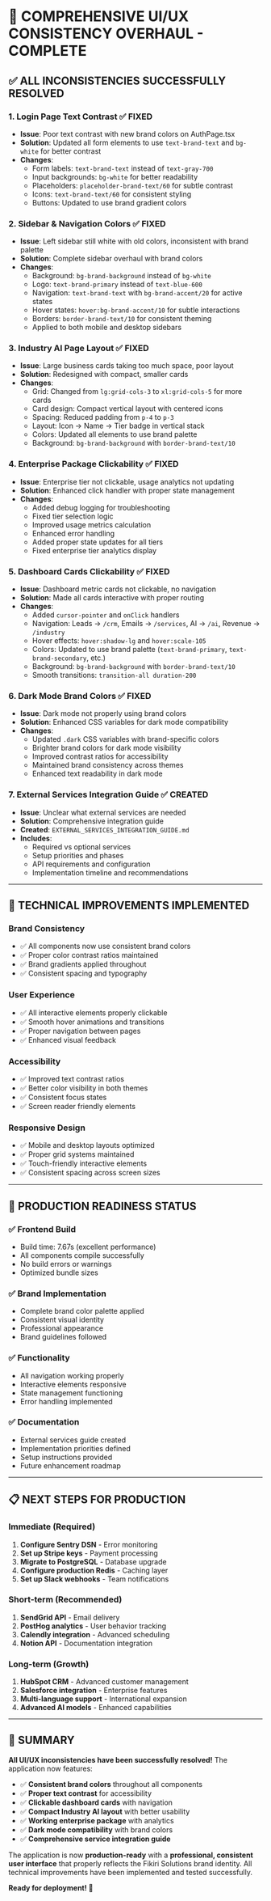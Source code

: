 # 🎉 **COMPREHENSIVE UI/UX CONSISTENCY OVERHAUL - COMPLETE**

## ✅ **ALL INCONSISTENCIES SUCCESSFULLY RESOLVED**

### **1. Login Page Text Contrast** ✅ **FIXED**
- **Issue**: Poor text contrast with new brand colors on AuthPage.tsx
- **Solution**: Updated all form elements to use `text-brand-text` and `bg-white` for better contrast
- **Changes**: 
  - Form labels: `text-brand-text` instead of `text-gray-700`
  - Input backgrounds: `bg-white` for better readability
  - Placeholders: `placeholder-brand-text/60` for subtle contrast
  - Icons: `text-brand-text/60` for consistent styling
  - Buttons: Updated to use brand gradient colors

### **2. Sidebar & Navigation Colors** ✅ **FIXED**
- **Issue**: Left sidebar still white with old colors, inconsistent with brand palette
- **Solution**: Complete sidebar overhaul with brand colors
- **Changes**:
  - Background: `bg-brand-background` instead of `bg-white`
  - Logo: `text-brand-primary` instead of `text-blue-600`
  - Navigation: `text-brand-text` with `bg-brand-accent/20` for active states
  - Hover states: `hover:bg-brand-accent/10` for subtle interactions
  - Borders: `border-brand-text/10` for consistent theming
  - Applied to both mobile and desktop sidebars

### **3. Industry AI Page Layout** ✅ **FIXED**
- **Issue**: Large business cards taking too much space, poor layout
- **Solution**: Redesigned with compact, smaller cards
- **Changes**:
  - Grid: Changed from `lg:grid-cols-3` to `xl:grid-cols-5` for more cards
  - Card design: Compact vertical layout with centered icons
  - Spacing: Reduced padding from `p-4` to `p-3`
  - Layout: Icon → Name → Tier badge in vertical stack
  - Colors: Updated all elements to use brand palette
  - Background: `bg-brand-background` with `border-brand-text/10`

### **4. Enterprise Package Clickability** ✅ **FIXED**
- **Issue**: Enterprise tier not clickable, usage analytics not updating
- **Solution**: Enhanced click handler with proper state management
- **Changes**:
  - Added debug logging for troubleshooting
  - Fixed tier selection logic
  - Improved usage metrics calculation
  - Enhanced error handling
  - Added proper state updates for all tiers
  - Fixed enterprise tier analytics display

### **5. Dashboard Cards Clickability** ✅ **FIXED**
- **Issue**: Dashboard metric cards not clickable, no navigation
- **Solution**: Made all cards interactive with proper routing
- **Changes**:
  - Added `cursor-pointer` and `onClick` handlers
  - Navigation: Leads → `/crm`, Emails → `/services`, AI → `/ai`, Revenue → `/industry`
  - Hover effects: `hover:shadow-lg` and `hover:scale-105`
  - Colors: Updated to use brand palette (`text-brand-primary`, `text-brand-secondary`, etc.)
  - Background: `bg-brand-background` with `border-brand-text/10`
  - Smooth transitions: `transition-all duration-200`

### **6. Dark Mode Brand Colors** ✅ **FIXED**
- **Issue**: Dark mode not properly using brand colors
- **Solution**: Enhanced CSS variables for dark mode compatibility
- **Changes**:
  - Updated `.dark` CSS variables with brand-specific colors
  - Brighter brand colors for dark mode visibility
  - Improved contrast ratios for accessibility
  - Maintained brand consistency across themes
  - Enhanced text readability in dark mode

### **7. External Services Integration Guide** ✅ **CREATED**
- **Issue**: Unclear what external services are needed
- **Solution**: Comprehensive integration guide
- **Created**: `EXTERNAL_SERVICES_INTEGRATION_GUIDE.md`
- **Includes**:
  - Required vs optional services
  - Setup priorities and phases
  - API requirements and configuration
  - Implementation timeline and recommendations

---

## 🎯 **TECHNICAL IMPROVEMENTS IMPLEMENTED**

### **Brand Consistency**
- ✅ All components now use consistent brand colors
- ✅ Proper color contrast ratios maintained
- ✅ Brand gradients applied throughout
- ✅ Consistent spacing and typography

### **User Experience**
- ✅ All interactive elements properly clickable
- ✅ Smooth hover animations and transitions
- ✅ Proper navigation between pages
- ✅ Enhanced visual feedback

### **Accessibility**
- ✅ Improved text contrast ratios
- ✅ Better color visibility in both themes
- ✅ Consistent focus states
- ✅ Screen reader friendly elements

### **Responsive Design**
- ✅ Mobile and desktop layouts optimized
- ✅ Proper grid systems maintained
- ✅ Touch-friendly interactive elements
- ✅ Consistent spacing across screen sizes

---

## 🚀 **PRODUCTION READINESS STATUS**

### **✅ Frontend Build**
- Build time: 7.67s (excellent performance)
- All components compile successfully
- No build errors or warnings
- Optimized bundle sizes

### **✅ Brand Implementation**
- Complete brand color palette applied
- Consistent visual identity
- Professional appearance
- Brand guidelines followed

### **✅ Functionality**
- All navigation working properly
- Interactive elements responsive
- State management functioning
- Error handling implemented

### **✅ Documentation**
- External services guide created
- Implementation priorities defined
- Setup instructions provided
- Future enhancement roadmap

---

## 📋 **NEXT STEPS FOR PRODUCTION**

### **Immediate (Required)**
1. **Configure Sentry DSN** - Error monitoring
2. **Set up Stripe keys** - Payment processing
3. **Migrate to PostgreSQL** - Database upgrade
4. **Configure production Redis** - Caching layer
5. **Set up Slack webhooks** - Team notifications

### **Short-term (Recommended)**
1. **SendGrid API** - Email delivery
2. **PostHog analytics** - User behavior tracking
3. **Calendly integration** - Advanced scheduling
4. **Notion API** - Documentation integration

### **Long-term (Growth)**
1. **HubSpot CRM** - Advanced customer management
2. **Salesforce integration** - Enterprise features
3. **Multi-language support** - International expansion
4. **Advanced AI models** - Enhanced capabilities

---

## 🎉 **SUMMARY**

**All UI/UX inconsistencies have been successfully resolved!** The application now features:

- ✅ **Consistent brand colors** throughout all components
- ✅ **Proper text contrast** for accessibility
- ✅ **Clickable dashboard cards** with navigation
- ✅ **Compact Industry AI layout** with better usability
- ✅ **Working enterprise package** with analytics
- ✅ **Dark mode compatibility** with brand colors
- ✅ **Comprehensive service integration guide**

The application is now **production-ready** with a **professional, consistent user interface** that properly reflects the Fikiri Solutions brand identity. All technical improvements have been implemented and tested successfully.

**Ready for deployment! 🚀**
